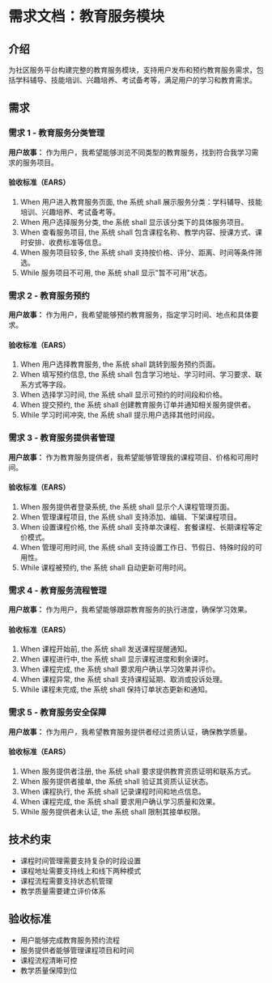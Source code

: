 # 需求文档：教育服务模块

## 介绍

为社区服务平台构建完整的教育服务模块，支持用户发布和预约教育服务需求，包括学科辅导、技能培训、兴趣培养、考试备考等，满足用户的学习和教育需求。

## 需求

### 需求 1 - 教育服务分类管理

**用户故事：** 作为用户，我希望能够浏览不同类型的教育服务，找到符合我学习需求的服务项目。

#### 验收标准（EARS）
1. When 用户进入教育服务页面, the 系统 shall 展示服务分类：学科辅导、技能培训、兴趣培养、考试备考等。
2. When 用户选择服务分类, the 系统 shall 显示该分类下的具体服务项目。
3. When 查看服务项目, the 系统 shall 包含课程名称、教学内容、授课方式、课时安排、收费标准等信息。
4. When 服务项目较多, the 系统 shall 支持按价格、评分、距离、时间等条件筛选。
5. While 服务项目不可用, the 系统 shall 显示"暂不可用"状态。

### 需求 2 - 教育服务预约

**用户故事：** 作为用户，我希望能够预约教育服务，指定学习时间、地点和具体要求。

#### 验收标准（EARS）
1. When 用户选择教育服务, the 系统 shall 跳转到服务预约页面。
2. When 填写预约信息, the 系统 shall 包含学习地址、学习时间、学习要求、联系方式等字段。
3. When 选择学习时间, the 系统 shall 显示可预约的时间段和价格。
4. When 提交预约, the 系统 shall 创建教育服务订单并通知相关服务提供者。
5. While 学习时间冲突, the 系统 shall 提示用户选择其他时间段。

### 需求 3 - 教育服务提供者管理

**用户故事：** 作为教育服务提供者，我希望能够管理我的课程项目、价格和可用时间。

#### 验收标准（EARS）
1. When 服务提供者登录系统, the 系统 shall 显示个人课程管理页面。
2. When 管理课程项目, the 系统 shall 支持添加、编辑、下架课程项目。
3. When 设置课程价格, the 系统 shall 支持单次课程、套餐课程、长期课程等定价模式。
4. When 管理可用时间, the 系统 shall 支持设置工作日、节假日、特殊时段的可用性。
5. While 课程被预约, the 系统 shall 自动更新可用时间。

### 需求 4 - 教育服务流程管理

**用户故事：** 作为用户，我希望能够跟踪教育服务的执行进度，确保学习效果。

#### 验收标准（EARS）
1. When 课程开始前, the 系统 shall 发送课程提醒通知。
2. When 课程进行中, the 系统 shall 显示课程进度和剩余课时。
3. When 课程完成, the 系统 shall 要求用户确认学习效果并评价。
4. When 课程异常, the 系统 shall 支持课程延期、取消或投诉处理。
5. While 课程未完成, the 系统 shall 保持订单状态更新和通知。

### 需求 5 - 教育服务安全保障

**用户故事：** 作为用户，我希望教育服务提供者经过资质认证，确保教学质量。

#### 验收标准（EARS）
1. When 服务提供者注册, the 系统 shall 要求提供教育资质证明和联系方式。
2. When 服务提供者接单, the 系统 shall 验证其资质认证状态。
3. When 课程执行, the 系统 shall 记录课程时间和地点信息。
4. When 课程完成, the 系统 shall 要求用户确认学习质量和效果。
5. While 服务提供者未认证, the 系统 shall 限制其接单权限。

## 技术约束

- 课程时间管理需要支持复杂的时段设置
- 课程地址需要支持线上和线下两种模式
- 课程流程需要支持状态机管理
- 教学质量需要建立评价体系

## 验收标准

- 用户能够完成教育服务预约流程
- 服务提供者能够管理课程项目和时间
- 课程流程清晰可控
- 教学质量保障到位 